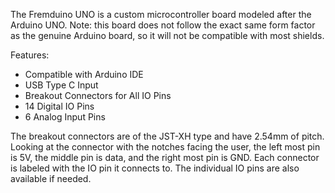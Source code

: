The Fremduino UNO is a custom microcontroller board modeled after the Arduino UNO.  Note: this board does not follow the exact same form factor as the genuine Arduino board, so it will not be compatible with most shields.

Features:
- Compatible with Arduino IDE
- USB Type C Input
- Breakout Connectors for All IO Pins
- 14 Digital IO Pins
- 6 Analog Input Pins

The breakout connectors are of the JST-XH type and have 2.54mm of pitch.  Looking at the connector with the notches facing the user, the left most pin is 5V, the middle pin is data, and the right most pin is GND.  Each connector is labeled with the IO pin it connects to.  The individual IO pins are also available if needed.
